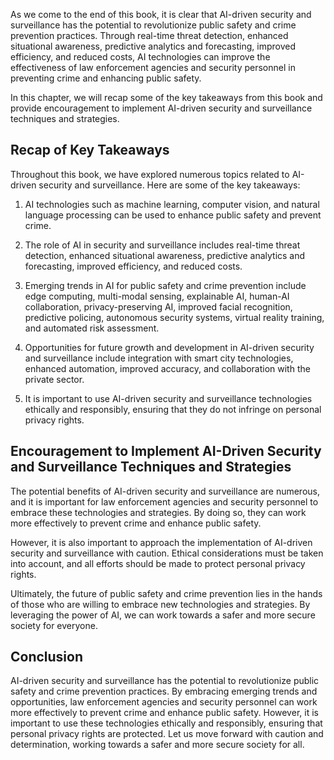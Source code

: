 
As we come to the end of this book, it is clear that AI-driven security and surveillance has the potential to revolutionize public safety and crime prevention practices. Through real-time threat detection, enhanced situational awareness, predictive analytics and forecasting, improved efficiency, and reduced costs, AI technologies can improve the effectiveness of law enforcement agencies and security personnel in preventing crime and enhancing public safety.

In this chapter, we will recap some of the key takeaways from this book and provide encouragement to implement AI-driven security and surveillance techniques and strategies.

Recap of Key Takeaways
----------------------

Throughout this book, we have explored numerous topics related to AI-driven security and surveillance. Here are some of the key takeaways:

1. AI technologies such as machine learning, computer vision, and natural language processing can be used to enhance public safety and prevent crime.

2. The role of AI in security and surveillance includes real-time threat detection, enhanced situational awareness, predictive analytics and forecasting, improved efficiency, and reduced costs.

3. Emerging trends in AI for public safety and crime prevention include edge computing, multi-modal sensing, explainable AI, human-AI collaboration, privacy-preserving AI, improved facial recognition, predictive policing, autonomous security systems, virtual reality training, and automated risk assessment.

4. Opportunities for future growth and development in AI-driven security and surveillance include integration with smart city technologies, enhanced automation, improved accuracy, and collaboration with the private sector.

5. It is important to use AI-driven security and surveillance technologies ethically and responsibly, ensuring that they do not infringe on personal privacy rights.

Encouragement to Implement AI-Driven Security and Surveillance Techniques and Strategies
----------------------------------------------------------------------------------------

The potential benefits of AI-driven security and surveillance are numerous, and it is important for law enforcement agencies and security personnel to embrace these technologies and strategies. By doing so, they can work more effectively to prevent crime and enhance public safety.

However, it is also important to approach the implementation of AI-driven security and surveillance with caution. Ethical considerations must be taken into account, and all efforts should be made to protect personal privacy rights.

Ultimately, the future of public safety and crime prevention lies in the hands of those who are willing to embrace new technologies and strategies. By leveraging the power of AI, we can work towards a safer and more secure society for everyone.

Conclusion
----------

AI-driven security and surveillance has the potential to revolutionize public safety and crime prevention practices. By embracing emerging trends and opportunities, law enforcement agencies and security personnel can work more effectively to prevent crime and enhance public safety. However, it is important to use these technologies ethically and responsibly, ensuring that personal privacy rights are protected. Let us move forward with caution and determination, working towards a safer and more secure society for all.